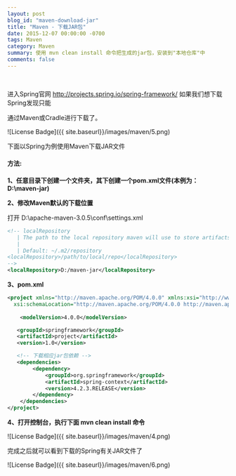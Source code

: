 ```yaml
---
layout: post
blog_id: "maven-download-jar"
title: "Maven - 下载JAR包"
date: 2015-12-07 00:00:00 -0700
tags: Maven
category: Maven
summary: 使用 mvn clean install 命令把生成的jar包，安装到"本地仓库"中
comments: false
---
```

<br>

进入Spring官网 <a href="http://projects.spring.io/spring-framework/">http://projects.spring.io/spring-framework/</a> 如果我们想下载Spring发现只能

通过Maven或Cradle进行下载了。

![License Badge]({{ site.baseurl}}/images/maven/5.png)

下面以Spring为例使用Maven下载JAR文件

#### 方法:

**1、任意目录下创建一个文件夹，其下创建一个pom.xml文件(本例为：D:\maven-jar)**

**2、修改Maven默认的下载位置**

打开 D:\apache-maven-3.0.5\conf\settings.xml

```xml
<!-- localRepository
   | The path to the local repository maven will use to store artifacts.
   |
   | Default: ~/.m2/repository
<localRepository>/path/to/local/repo</localRepository>
-->
<localRepository>D:/maven-jar</localRepository>
```

**3、pom.xml**

```xml
<project xmlns="http://maven.apache.org/POM/4.0.0" xmlns:xsi="http://www.w3.org/2001/XMLSchema-instance"
  xsi:schemaLocation="http://maven.apache.org/POM/4.0.0 http://maven.apache.org/xsd/maven-4.0.0.xsd">
	
	<modelVersion>4.0.0</modelVersion>

   <groupId>springframework</groupId>
   <artifactId>project</artifactId>
   <version>1.0</version>

   <!-- 下载相应jar包依赖 -->
   <dependencies>
		<dependency>
			<groupId>org.springframework</groupId>
			<artifactId>spring-context</artifactId>
			<version>4.2.3.RELEASE</version>
		</dependency>
	</dependencies>
</project>
```

**4、打开控制台，执行下面 mvn clean install 命令**

![License Badge]({{ site.baseurl}}/images/maven/4.png)

完成之后就可以看到下载的Spring有关JAR文件了

![License Badge]({{ site.baseurl}}/images/maven/6.png)

<br>